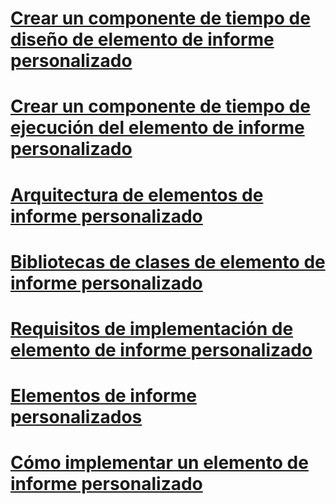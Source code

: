# [Crear un componente de tiempo de diseño de elemento de informe personalizado](creating-a-custom-report-item-design-time-component.md)
# [Crear un componente de tiempo de ejecución del elemento de informe personalizado](creating-a-custom-report-item-run-time-component.md)
# [Arquitectura de elementos de informe personalizado](custom-report-item-architecture.md)
# [Bibliotecas de clases de elemento de informe personalizado](custom-report-item-class-libraries.md)
# [Requisitos de implementación de elemento de informe personalizado](custom-report-item-implementation-requirements.md)
# [Elementos de informe personalizados](custom-report-items.md)
# [Cómo implementar un elemento de informe personalizado](how-to-deploy-a-custom-report-item.md)
